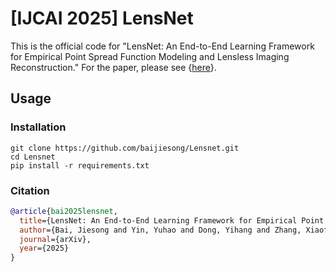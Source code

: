 #  [IJCAI 2025] LensNet
This is the official code for "LensNet: An End-to-End Learning Framework for Empirical Point Spread Function Modeling and Lensless Imaging Reconstruction." For the paper, please see {[here](https://arxiv.org/pdf/2505.01755)}.


## Usage


### Installation
```
git clone https://github.com/baijiesong/Lensnet.git
cd Lensnet
pip install -r requirements.txt
```

### Citation

```bib
@article{bai2025lensnet,
  title={LensNet: An End-to-End Learning Framework for Empirical Point Spread Function Modeling and Lensless Imaging Reconstruction},
  author={Bai, Jiesong and Yin, Yuhao and Dong, Yihang and Zhang, Xiaofeng and Pun, Chi-Man and Chen, Xuhang},
  journal={arXiv},
  year={2025}
}
```
